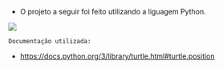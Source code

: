 - O projeto a seguir foi feito utilizando a liguagem Python.

<img src="https://lh3.googleusercontent.com/pw/AM-JKLWUo3G8R2EjDacaesjC3oDe5loUeRLfxuyWIs_tcALF6d427z-WHV3CXfUib2D1K-P1MiJTI20ZA0AS_D5kCVEbwyoBVBCvx5CQXlRO-ght0s_NGwl-nop9N2h8CmInAU9QnpsDNjZOAdqE84MiM_y5=w796-h629-no?authuser=0"/>

    Documentação utilizada:
- https://docs.python.org/3/library/turtle.html#turtle.position

